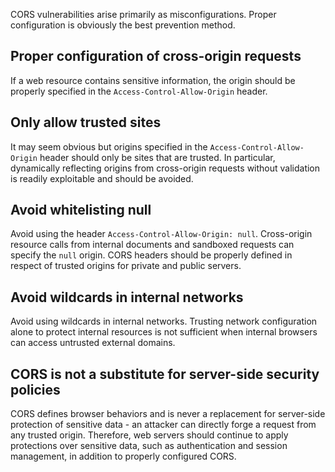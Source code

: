 CORS vulnerabilities arise primarily as misconfigurations. Proper configuration is obviously the best prevention method.
## Proper configuration of cross-origin requests
If a web resource contains sensitive information, the origin should be properly specified in the `Access-Control-Allow-Origin` header.
## Only allow trusted sites
It may seem obvious but origins specified in the `Access-Control-Allow-Origin` header should only be sites that are trusted. In particular, dynamically reflecting origins from cross-origin requests without validation is readily exploitable and should be avoided.
## Avoid whitelisting null
Avoid using the header `Access-Control-Allow-Origin: null`. Cross-origin resource calls from internal documents and sandboxed requests can specify the `null` origin. CORS headers should be properly defined in respect of trusted origins for private and public servers.
## Avoid wildcards in internal networks
Avoid using wildcards in internal networks. Trusting network configuration alone to protect internal resources is not sufficient when internal browsers can access untrusted external domains.
## CORS is not a substitute for server-side security policies
CORS defines browser behaviors and is never a replacement for server-side protection of sensitive data - an attacker can directly forge a request from any trusted origin. Therefore, web servers should continue to apply protections over sensitive data, such as authentication and session management, in addition to properly configured CORS.
